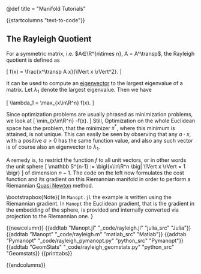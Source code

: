 @def title = "Manifold Tutorials"

{{startcolumns "text-to-code"}}
## The Rayleigh Quotient

For a symmetric matrix, i.e. $A∈\R^{n\times n}, A = A^\transp$, the Rayleigh quotient is defined as

\[
  f(x) = \frac{x^\transp A x}{\lVert x \rVert^2}.
\]

It can be used to compute an [eigenvector](https://en.wikipedia.org/wiki/Eigenvalues_and_eigenvectors)
to the largest eigenvalue of a matrix. Let $\lambda_1$ denote the largest eigenvalue. Then we have

\[
  \lambda_1 = \max_{x\in\R^n} f(x).
\]

Since optimization problems are usually phrased as minimization problems, we look at
\[
  \min_{x\in\R^n} -f(x).
\]
Still, Optimization on the whole Euclidean space has the problem, that the minimizer $x^*$, where this minimum is attained, is not unique.
This can easily be seen by observing that any $a\cdot x$, with a positive $a>0$ has the same function value, and also any such vector is of course also an eigenvector to $\lambda_1$.


A remedy is, to restrict the function $f$ to all unit vectors, or in other words the unit sphere
\[
  \mathbb S^{n-1} := \bigl\{x\in\R^n \big| \lVert x \rVert = 1 \bigr\}
\]
of dimension $n-1$. The code on the left now formulates the cost function and its gradient
on this Riemannian manifold in order to perform a Riemannian [Quasi Newton](https://en.wikipedia.org/wiki/Quasi-Newton_method) method.

\bootstrapbox{Note}{
    In <code class="plaintext">Manopt.jl</code> the example is written using the Riemannian gradient. In <code class="plaintext">Manopt</code> the Euclidean gradient, that is the gradient in the embedding of the sphere, is provided and internally converted via projection to the Riemannian one.
}

{{newcolumn}}
  {{addtab "Manopt.jl" "_code/rayleigh.jl" "julia_src" "Julia"}}
  {{addtab "Manopt" "_code/rayleigh.m" "matlab_src" "Matlab"}}
  {{addtab "Pymanopt" "_code/rayleigh_pymanopt.py" "python_src" "Pymanopt"}}
  {{addtab "GeomStats" "_code/rayleigh_geomstats.py" "python_src" "Geomstats}}
  {{printtabs}}


{{endcolumns}}
